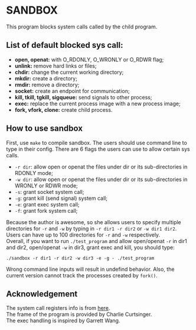 # SANDBOX
This program blocks system calls called by the child program. 

## List of default blocked sys call: 
- **open, openat:** with O_RDONLY, O_WRONLY or O_RDWR flag;
- **unlink:** remove hard links or files;
- **chdir:** change the current working directory;
- **mkdir:** create a directory;
- **rmdir:** remove a directory;
- **socket:** create an endpoint for communication;
- **kill, tkill, tgkill, sigqueue:** send signals to other process;
- **exec:** replace the current process image with a new process image;
- **fork, vfork, clone:** create child process. 

## How to use sandbox
First, use ```make``` to compile sandbox. The users should use command line to type in their config. There are 6 flags the users can use to allow certain sys calls. 
- ```-r dir```: allow open or openat the files under dir or its sub-directories in RDONLY mode; 
- ```-w dir```: allow open or openat the files under dir or its sub-directories in WRONLY or RDWR mode; 
- ```-s```: grant socket system call; 
- ```-g```: grant kill (send signal) system call; 
- ```-e```: grant exec system call; 
- ```-f```: grant fork system call;   

Because the author is awesome, so she allows users to specify multiple directories for ```-r``` and ```-w``` by typing in ```-r dir1 -r dir2``` or ```-w dir1 dir2```. Users can have up to 100 directories for ```-r``` and ```-w``` respectively.    
Overall, if you want to run ```./test_program``` and allow open/openat ```-r``` in dir1 and dir2, open/openat ```-w``` in dir3, grant exec and kill, you should type: 
```
./sandbox -r dir1 -r dir2 -w dir3 -e -g - ./test_program
```
Wrong command line inputs will result in undefind behavior. Also, the current version cannot track the processes created by ```fork()```. 

## Acknowledgement
The system call registers info is from [here](https://filippo.io/linux-syscall-table/).  
The frame of the program is provided by Charlie Curtsinger.   
The exec handling is inspired by Garrett Wang. 
